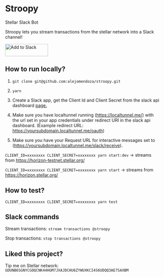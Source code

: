 # Stroopy
Stellar Slack Bot

Stroopy lets you stream transactions from the stellar network into a Slack channel!

<a href="https://slack.com/oauth/authorize?scope=incoming-webhook,commands,bot&client_id=7781033028.322077908401"><img alt="Add to Slack" height="40" width="139" src="https://platform.slack-edge.com/img/add_to_slack.png" srcset="https://platform.slack-edge.com/img/add_to_slack.png 1x, https://platform.slack-edge.com/img/add_to_slack@2x.png 2x" /></a>

## How to run locally?
1. `git clone git@github.com:alejomendoza/stroopy.git`

2. `yarn`

3. Create a Slack app, get the Client Id and Client Secret from the slack api dashboard [page.](https://api.slack.com/apps/)

4. Make sure you have localtunnel running (https://localtunnel.me/) with the url set in your app credentials under redirect URI in the slack api dashboard. (Example redirect URL: https://yoursubdomain.localtunnel.me/oauth)

5. Make sure you have your Request URL for interactive messages set to (https://yoursubdomain.localtunnel.me/slack/receive).

`CLIENT_ID=xxxxxxxx CLIENT_SECRET=xxxxxxxx yarn start:dev` -> streams from https://horizon-testnet.stellar.org/

`CLIENT_ID=xxxxxxxx CLIENT_SECRET=xxxxxxxx yarn start` -> streams from https://horizon.stellar.org/

## How to test?

`CLIENT_ID=xxxxxxxx CLIENT_SECRET=xxxxxxxx yarn test`

## Slack commands

Stream transactions: `stream transactions @stroopy`

Stop transactions: `stop transactions @stroopy`

## Liked this project? 

Tip me on Stellar network: `GDUNB6SGNYCGOQCNK44HGM7JXAJDCHU6ZYWUXKCI4S6UDQQ3AE7SAXBM`

